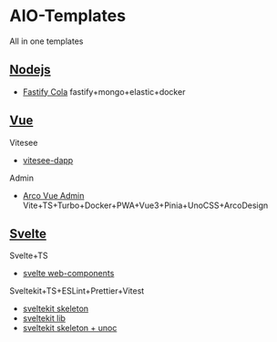 # AIO-Templates

All in one templates

## [Nodejs](./nodejs/)

- [Fastify Cola](./fastify-cola/) fastify+mongo+elastic+docker

## [Vue](./vue/)

Vitesee

- [vitesee-dapp](https://github.com/Mulander-J/vitesee-dapp)

Admin

- [Arco Vue Admin](./arco-vue-admin/) Vite+TS+Turbo+Docker+PWA+Vue3+Pinia+UnoCSS+ArcoDesign

## [Svelte](./svelte/)

Svelte+TS

- [svelte web-components](./svelte-web-components/)

Sveltekit+TS+ESLint+Prettier+Vitest

- [sveltekit skeleton](./sveltekit-skeleton/)
- [sveltekit lib](./sveltekit-lib/)
- [sveltekit skeleton + unoc](./sveltekit-skeleton+uno/)

